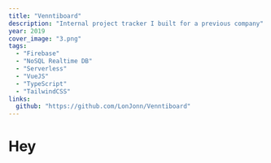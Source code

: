 ```yaml
---
title: "Venntiboard"
description: "Internal project tracker I built for a previous company"
year: 2019
cover_image: "3.png"
tags:
  - "Firebase"
  - "NoSQL Realtime DB"
  - "Serverless"
  - "VueJS"
  - "TypeScript"
  - "TailwindCSS"
links:
  github: "https://github.com/LonJonn/Venntiboard"
---
```


# Hey
